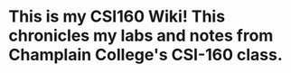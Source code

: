 # This is my CSI160 Wiki! This chronicles my labs and notes from Champlain College's CSI-160 class.
